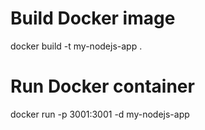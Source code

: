 # Build Docker image
docker build -t my-nodejs-app .

# Run Docker container
docker run -p 3001:3001 -d my-nodejs-app
